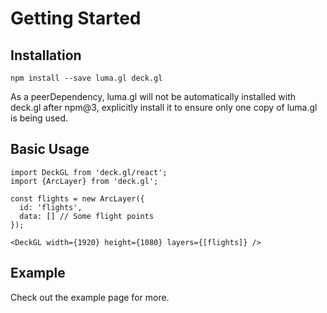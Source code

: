 # Getting Started

## Installation

    npm install --save luma.gl deck.gl

As a peerDependency, luma.gl will not be automatically installed with deck.gl after npm@3,
explicitly install it to ensure only one copy of luma.gl is being used.

## Basic Usage

    import DeckGL from 'deck.gl/react';
    import {ArcLayer} from 'deck.gl';

    const flights = new ArcLayer({
      id: 'flights',
      data: [] // Some flight points
    });

    <DeckGL width={1920} height={1080} layers={[flights]} />

## Example

Check out the example page for more.
